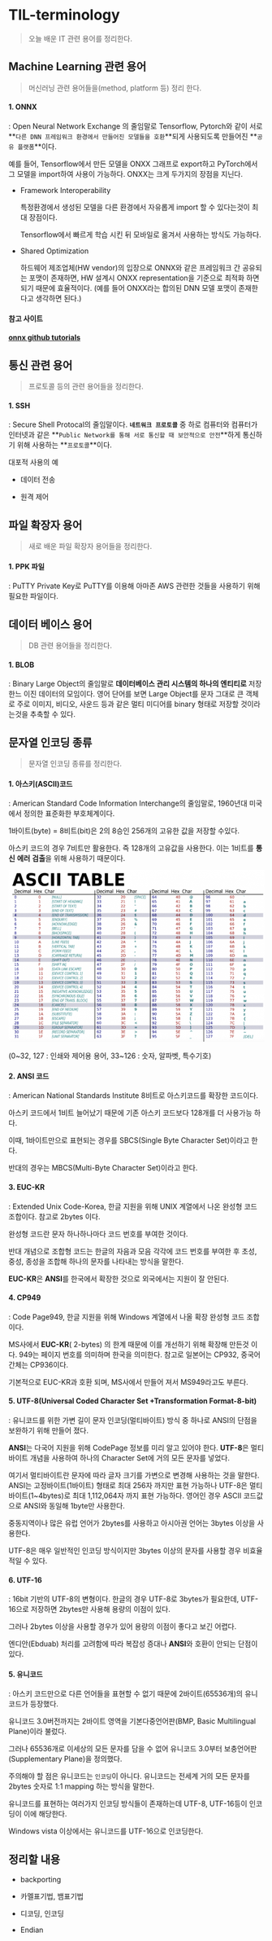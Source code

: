 # TIL-terminology

> 오늘 배운 IT 관련 용어를 정리한다.



## Machine Learning 관련 용어
> 머신러닝 관련 용어들을(method, platform 등) 정리 한다.


#### 1. ONNX

: Open Neural Network Exchange 의 줄임말로 Tensorflow, Pytorch와 같이 서로 **`다른 DNN 프레임워크 환경에서 만들어진 모델들을 호환`**되게 사용되도록 만들어진 **`공유 플랫폼`**이다. 

예를 들어, Tensorflow에서 만든 모델을 ONXX 그래프로 export하고 PyTorch에서 그 모델을 import하여 사용이 가능하다.  ONXX는 크게  두가지의 장점을 지닌다.

* Framework Interoperability

  특정환경에서 생성된 모델을 다른 환경에서 자유롭게 import 할 수 있다는것이 최대 장점이다.

  Tensorflow에서 빠르게 학습 시킨 뒤 모바일로 옮겨서 사용하는 방식도 가능하다.

* Shared Optimization

  하드웨어 제조업체(HW vendor)의 입장으로 ONNX와 같은 프레임워크 간 공유되는 포맷이 존재하면, HW 설계시 ONXX representation을 기준으로 최적화 하면 되기 때문에 효율적이다. (예를 들어 ONXX라는 합의된 DNN 모델 포맷이 존재한다고 생각하면 된다.)

#### 참고 사이트

####  [onnx github tutorials](github.com/onnx/tutorials)



## 통신 관련 용어

> 프로토콜 등의 관련 용어들을 정리한다.



#### 1. SSH

: Secure Shell Protocal의 줄임말이다.  **`네트워크 프로토콜`**  중 하로 컴퓨터와 컴퓨터가 인터넷과 같은 **`Public Network를 통해 서로 통신할 때 보안적으로 안전`**하게 통신하기 위해 사용하는 **`프로토콜`**이다.

대포적 사용의 예

* 데이터 전송 

* 원격 제어





## 파일 확장자 용어

> 새로 배운 파일 확장자 용어들을 정리한다.



#### 1. PPK 파일

: PuTTY Private Key로 PuTTY를 이용해 아마존 AWS 관련한 것들을 사용하기 위해 필요한 파일이다.



## 데이터 베이스 용어

> DB 관련 용어들을 정리한다.



#### 1. BLOB

: Binary Large Object의 줄임말로 **데이터베이스 관리 시스템의 하나의 엔티티로** 저장한느 이진 데이터의 모임이다. 영어 단어를 보면 Large Object를 문자 그대로 큰 객체로 주로 이미지, 비디오, 사운드 등과 같은 멀티 미디어를 binary 형태로 저장할 것이라는것을 추축할 수 있다.



## 문자열 인코딩 종류

> 문자열 인코딩 종류를 정리한다.



#### 1. 아스키(ASCII)코드

: American Standard Code Information Interchange의 줄임말로, 1960년대 미국에서 정의한 표준화한 부호체계이다.

1바이트(byte) = 8비트(bit)은 2의 8승인 256개의 고유한 값을 저장할 수있다.

아스키 코드의 경우 7비트만 활용한다. 즉 128개의 고유값을 사용한다. 이는 1비트를 **통신** **에러** **검출**을 위해 사용하기 때문이다.

<img src="markdown-images/image-20201221002921929.png" alt="image-20201221002921929" style="zoom:67%;" />

(0~32, 127 : 인쇄와 제어용 용어, 33~126 : 숫자, 알파벳, 특수기호)



#### 2. ANSI 코드

: American National Standards Institute 8비트로 아스키코드를 확장한 코드이다.

아스키 코드에서 1비트 늘어났기 때문에 기존 아스키 코드보다 128개를 더 사용가능 하다.

이때, 1바이트만으로 표현되는 경우를 SBCS(Single Byte Character Set)이라고 한다.

반대의 경우는 MBCS(Multi-Byte Character Set)이라고 한다.



#### 3. EUC-KR

: Extended Unix Code-Korea, 한글 지원을 위해 UNIX 계열에서 나온 완성형 코드 조합이다. 참고로 2bytes 이다.

완성형 코드란 문자 하나하나마다 코드 번호를 부여한 것이다.

반대 개념으로 조합형 코드는 한글의 자음과 모음 각각에 코드 번호를 부여한 후  초성, 중성, 종성을 조합해 하나의 문자를 나타내는 방식을 말한다.

**EUC-KR**은 **ANSI**를 한국에서 확장한 것으로 외국에서는 지원이 잘 안된다.



#### 4. CP949

: Code Page949, 한글 지원을 위해 Windows 계열에서 나올 확장 완성형 코드 조합이다.

MS사에서 **EUC-KR**( 2-bytes) 의 한계 때문에 이를 개선하기 위해 확장해 만든것 이다. 949는 페이지 번호를 의미하며 한국을 의미한다. 참고로 일본어는 CP932, 중국어 간체는 CP936이다.

기본적으로 EUC-KR과 호환 되며, MS사에서 만들어 져서 MS949라고도 부른다.



#### 5. UTF-8(Universal Coded Character Set +Transformation Format-8-bit) 

: 유니코드를 위한 가변 길이 문자 인코딩(멀티바이트) 방식 중 하나로 ANSI의 단점을 보완하기 위해 만들어 졌다.

**ANSI**는 다국어 지원을 위해 CodePage 정보를 미리 알고 있어야 한다. **UTF-8**은 멀티바이트 개념을 사용하여 하나의 Character Set에 거의 모든 문자를 넣었다. 

여기서 멀티바이트란 문자에 따라 글자 크기를 가변으로 변경해 사용하는 것을 말한다. ANSI는 고정바이트(1바이트) 형태로 최대 256자 까지만 표현 가능하나 UTF-8은 멀티바이트(1~4bytes)로 최대 1,112,064자 까지 표현 가능하다. 영어인 경우 ASCII 코드값으로 ANSI와 동일해 1byte만 사용한다.

중동지역이나 많은 유럽 언어가 2bytes를 사용하고 아시아권 언어는 3bytes 이상을 사용한다.

UTF-8은 매우 일반적인 인코딩 방식이지만 3bytes 이상의 문자를 사용할 경우 비효율적일 수 있다.  



#### 6. UTF-16

: 16bit 기반의 UTF-8의 변형이다. 한글의 경우 UTF-8로 3bytes가 필요한데, UTF-16으로 저장하면 2bytes만 사용해 용량의 이점이 있다. 

그러나 2bytes 이상을 사용할 경우가 있어 용량의 이점이 좋다고 보긴 어렵다.

엔디안(Ebduab) 처리를 고려함에 따라 복잡성 증대나 **ANSI**와 호환이 안되는 단점이 있다.



#### 5. 유니코드

: 아스키 코드만으로 다른 언어들을 표현할 수 없기 때문에 2바이트(65536개)의 유니코드가 등장했다.

유니코드 3.0버전까지는 2바이트 영역을 기본다중언어판(BMP, Basic Multilingual Plane)이라 불렀다.

그러나 65536개로 이세상의 모든 문자를 담을 수 없어 유니코드 3.0부터 보충언어판(Supplementary Plane)을 정의했다.

주의해야 할 점은 유니코드는 `인코딩`이 아니다. 유니코드는 전세계 거의 모든 문자를 2bytes 숫자로 1:1 mapping 하는 방식을 말한다. 

유니코드를 표현하는 여러가지 인코딩 방식들이 존재하는데 UTF-8, UTF-16등이 인코딩이 이에 해당한다.

Windows vista 이상에서는 유니코드를 UTF-16으로 인코딩한다.



## 정리할 내용

* backporting

* 카멜표기법, 뱀표기법

* 디코딩, 인코딩

* Endian